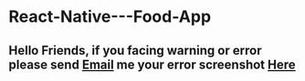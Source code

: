 # React-Native---Food-App

<h2>Hello Friends, if you facing warning or error please send <a href="mailto:hardeepphp@yahoo.com">Email</a> me your error screenshot <a href="mailto:hardeepphp@yahoo.com">Here</a></h2>
